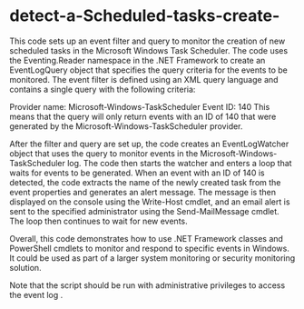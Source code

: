 # detect-a-Scheduled-tasks-create-
This code sets up an event filter and query to monitor the creation of new scheduled tasks in the Microsoft Windows Task Scheduler. The code uses the Eventing.Reader namespace in the .NET Framework to create an EventLogQuery object that specifies the query criteria for the events to be monitored. The event filter is defined using an XML query language and contains a single query with the following criteria:

Provider name: Microsoft-Windows-TaskScheduler
Event ID: 140
This means that the query will only return events with an ID of 140 that were generated by the Microsoft-Windows-TaskScheduler provider.

After the filter and query are set up, the code creates an EventLogWatcher object that uses the query to monitor events in the Microsoft-Windows-TaskScheduler log. The code then starts the watcher and enters a loop that waits for events to be generated. When an event with an ID of 140 is detected, the code extracts the name of the newly created task from the event properties and generates an alert message. The message is then displayed on the console using the Write-Host cmdlet, and an email alert is sent to the specified administrator using the Send-MailMessage cmdlet. The loop then continues to wait for new events.

Overall, this code demonstrates how to use .NET Framework classes and PowerShell cmdlets to monitor and respond to specific events in Windows. It could be used as part of a larger system monitoring or security monitoring solution.

Note that the script should be run with administrative privileges to access the event log .

